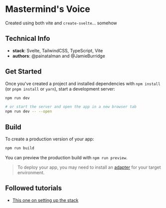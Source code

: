 # Mastermind's Voice

Created using both vite and `create-svelte`... somehow

## Technical Info

- **stack**: Svelte, TailwindCSS, TypeScript, Vite
- **authors**: @painatalman and @JamieBurridge

## Get Started

Once you've created a project and installed dependencies with `npm install` (or `pnpm install` or `yarn`), start a development server:

```bash
npm run dev

# or start the server and open the app in a new browser tab
npm run dev -- --open
```

## Build

To create a production version of your app:

```bash
npm run build
```

You can preview the production build with `npm run preview`.

> To deploy your app, you may need to install an [adapter](https://kit.svelte.dev/docs/adapters) for your target environment.

## Followed tutorials

- [This one on setting up the stack](https://www.section.io/engineering-education/svelte-with-vite-typescript-and-tailwind-css/#setting-up-the-application-with-vite-and-typescript)
